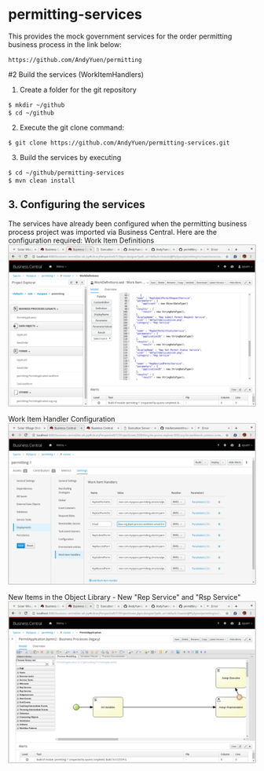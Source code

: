 # permitting-services
This provides the mock government services for the order permitting business process in the link below:

```
https://github.com/AndyYuen/permitting
```

#2 Build the services (WorkItemHandlers)


1. Create a folder for the git repository
  ```
  $ mkdir ~/github
  $ cd ~/github
  ```
2. Execute the git clone command:  

  ```
  $ git clone https://github.com/AndyYuen/permitting-services.git
  ```
3. Build the services by executing 
  ```
  $ cd ~/github/permitting-services
  $ mvn clean install
  ```

## 3. Configuring the services

The services have already been configured when the permitting business process project was imported via Business Central. Here are the configuration required:
Work Item Definitions
![Work Item Definitions](images/services-workdefinitions.png "Work Item Definitions")

Work Item Handler Configuration
![Work Item Handler Configuration](images/services-workitemhandlers.png "Work Item Handler Configuration")

New Items in the Object Library - New "Rep Service" and "Rsp Service"
![New Items in the Object Library](images/services-library.png "New Items in the Object Library")


